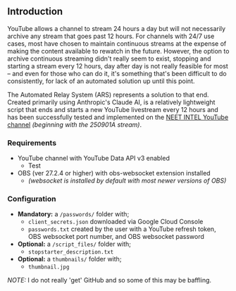 ## Introduction

YouTube allows a channel to stream 24 hours a day but will not necessarily archive any stream that goes past 12 hours. For channels with 24/7 use cases, most have chosen to maintain continuous streams at the expense of making the content available to rewatch in the future. However, the option to archive continuous streaming didn't really seem to exist, stopping and starting a stream every 12 hours, day after day is not really feasible for most – and even for those who can do it, it's something that's been difficult to do consistently, for lack of an automated solution up until this point. 

The Automated Relay System (ARS) represents a solution to that end. Created primarily using Anthropic's Claude AI, is a relatively lightweight script that ends and starts a new YouTube livestream every 12 hours and has been successfully tested and implemented on the [NEET INTEL YouTube channel](https://www.youtube.com/@neetintel/streams) _(beginning with the 250901A stream)_.

### Requirements
* YouTube channel with YouTube Data API v3 enabled
  * Test
* OBS (ver 27.2.4 or higher) with obs-websocket extension installed
  * _(websocket is installed by default with most newer versions of OBS)_

### Configuration
* __Mandatory:__ a `/passwords/` folder with;
  * `client_secrets.json` downloaded via Google Cloud Console
  * `passwords.txt` created by the user with a YouTube refresh token, OBS websocket port number, and OBS websocket password
* __Optional:__ a `/script_files/` folder with;
  * `stopstarter_description.txt`
* __Optional:__ a `thumbnails/` folder with;
  * `thumbnail.jpg` 


_NOTE:_ I do not really 'get' GitHub and so some of this may be baffling.
